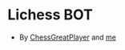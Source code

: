 # **Lichess BOT**
- By [ChessGreatPlayer](https://lichess.org/@/ChessGreatPlayer) and [me](https://lichess.org/@/Ganidu_2011_YAPA)
